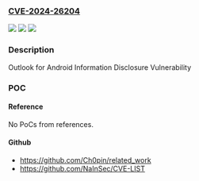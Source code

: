 ### [CVE-2024-26204](https://cve.mitre.org/cgi-bin/cvename.cgi?name=CVE-2024-26204)
![](https://img.shields.io/static/v1?label=Product&message=Microsoft%20Outlook%20for%20Android&color=blue)
![](https://img.shields.io/static/v1?label=Version&message=1.0%3C%204.2404.0%20&color=brighgreen)
![](https://img.shields.io/static/v1?label=Vulnerability&message=Information%20Disclosure&color=brighgreen)

### Description

Outlook for Android Information Disclosure Vulnerability

### POC

#### Reference
No PoCs from references.

#### Github
- https://github.com/Ch0pin/related_work
- https://github.com/NaInSec/CVE-LIST

